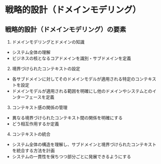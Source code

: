 # 戦略的設計（ドメインモデリング）

## 戦略的設計（ドメインモデリング）の要素

1. ドメインモデリングとドメインの知識

- システム全体の理解
- ビジネスの核となるコアドメインを識別・サブドメインを定義

2. 境界づけられたコンテキストの設定

- 各サブドメインに対してそのドメインモデルが適用される特定のコンテキストを設定
- ドメインモデルが適用される範囲を明確にし他のドメインやシステムとのインターフェースを定義

3. コンテキスト感の関係の管理

- 異なる境界づけられたコンテキスト間の関係を明確にする
- どう相互作用するか定義

4. コンテキストの統合

- システム全体の構造を理解し、サブドメインと境界づけられたコンテキストを統合する方法を計画
- システムの一貫性を保ちつつ部分ごとに発展できるようにする